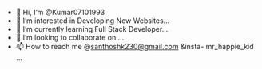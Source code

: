 - 👋 Hi, I’m @Kumar07101993
- 👀 I’m interested in Developing New Websites...
- 🌱 I’m currently learning Full Stack Developer...
- 💞️ I’m looking to collaborate on ...
- 📫 How to reach me @santhoshk230@gmail.com &insta- mr_happie_kid ...
<!---
Kumar07101993/Kumar07101993 is a ✨ special ✨ repository because its `README.md` (this file) appears on your GitHub profile.
You can click the Preview link to take a look at your changes.
--->
